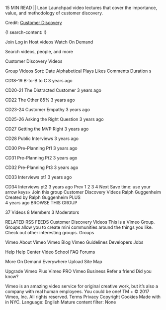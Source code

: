 
15 MIN READ || Lean Launchpad video lectures that cover the importance, value, and methodology of customer discovery. 

Credit: [Customer Discovery](https://vimeo.com/groups/204136/sort:alphabetical/format:thumbnail)

{! search-content: !}

Join
Log in
Host videos 
Watch 
On Demand 

Search videos, people, and more

 Customer Discovery Videos

Group Videos
Sort: Date Alphabetical Plays Likes Comments Duration
s

CD18-19 B-to-B to C
3 years ago

CD20-21 The Distracted Customer
3 years ago

CD22 The Other 85%
3 years ago

CD23-24 Customer Empathy
3 years ago

CD25-26 Asking the Right Question
3 years ago

CD27 Getting the MVP Right
3 years ago

CD28 Public Interviews
3 years ago

CD30 Pre-Planning Pt1
3 years ago

CD31 Pre-Planning Pt2
3 years ago

CD32 Pre-Planning Pt3
3 years ago

CD33 Interviews pt1
3 years ago

CD34 Interviews pt2
3 years ago
Prev
1
2
3
4
Next
Save time: use your arrow keys×
 Join this group
Customer Discovery Videos
Ralph Guggenheim Created by Ralph Guggenheim PLUS  
4 years ago
BROWSE THIS GROUP

37 Videos
8 Members
3 Moderators
 
RELATED RSS FEEDS
 Customer Discovery Videos
This is a Vimeo Group. Groups allow you to create mini communities around the things you like. Check out other interesting groups. Groups

Vimeo
About Vimeo
Vimeo Blog
Vimeo Guidelines
Developers
Jobs

Help
Help Center
Video School
FAQ
Forums

More
On Demand
Everywhere
Upload
Site Map

Upgrade
Vimeo Plus
Vimeo PRO
Vimeo Business
Refer a friend
Did you know?

Vimeo is an amazing video service for original creative work, but it’s also a company with real human employees. You could be one!
TM + © 2017 Vimeo, Inc. All rights reserved.
Terms   Privacy   Copyright   Cookies
Made with  in NYC.
Language: English Mature content filter: None

